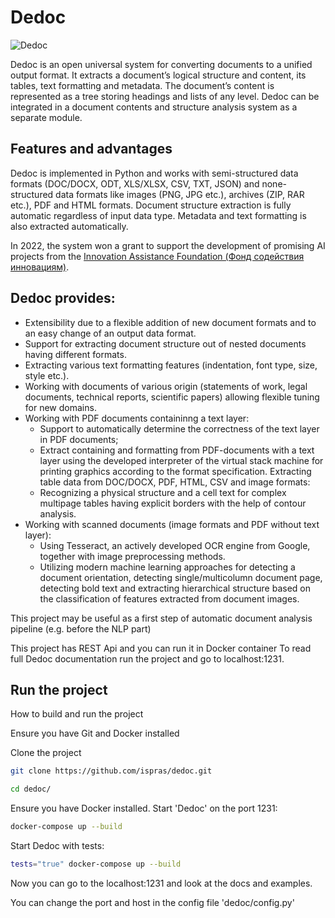 # Dedoc

![Dedoc](https://github.com/ispras/dedoc/raw/master/dedoc_logo.png)

Dedoc is an open universal system for converting documents to a unified output format. It extracts a document’s logical structure and content, its tables, text formatting and metadata. The document’s content is represented as a tree storing headings and lists of any level. Dedoc can be integrated in a document contents and structure analysis system as a separate module.

## Features and advantages
Dedoc is implemented in Python and works with semi-structured data formats (DOC/DOCX, ODT, XLS/XLSX, CSV, TXT, JSON) and none-structured data formats like images (PNG, JPG etc.), archives (ZIP, RAR etc.), PDF and HTML formats. Document structure extraction is fully automatic regardless of input data type. Metadata and text formatting is also extracted automatically. 

In 2022, the system won a grant to support the development of promising AI projects from the [Innovation Assistance Foundation (Фонд содействия инновациям)](https://fasie.ru/).
## Dedoc provides:
* Extensibility due to a flexible addition of new document formats and to an easy change of an output data format. 
* Support for extracting document structure out of nested documents having different formats. 
* Extracting various text formatting features (indentation, font type, size, style etc.). 
* Working with documents of various origin (statements of work, legal documents, technical reports, scientific papers) allowing flexible tuning for new domains. 
* Working with PDF documents containinng a text layer:
  * Support to automatically determine the correctness of the text layer in PDF documents; 
  * Extract containing and formatting from PDF-documents with a text layer using the developed interpreter of the virtual stack machine for printing graphics according to the format specification. 
Extracting table data from DOC/DOCX, PDF, HTML, CSV and image formats:
  * Recognizing a physical structure and a cell text for complex multipage tables having explicit borders with the help of contour analysis. 
* Working with scanned documents (image formats and PDF without text layer):
  * Using Tesseract, an actively developed OCR engine from Google, together with image preprocessing methods. 
  * Utilizing modern machine learning approaches for detecting a document orientation, detecting single/multicolumn document page, detecting bold text and extracting hierarchical structure based on the classification of features extracted from document images.


This project may be useful as a first step of automatic document analysis pipeline (e.g. before the NLP part)

This project has REST Api and you can run it in Docker container
To read full Dedoc documentation run the project and go to localhost:1231.
 

## Run the project
How to build and run the project

Ensure you have Git and Docker installed
 
Clone the project 
```bash
git clone https://github.com/ispras/dedoc.git

cd dedoc/
```
 
Ensure you have Docker installed.
Start 'Dedoc' on the port 1231:
 ```bash
docker-compose up --build
```

Start Dedoc with tests:
 ```bash
 tests="true" docker-compose up --build
 ```

Now you can go to the localhost:1231 and look at the docs and examples.

You can change the port and host in the config file 'dedoc/config.py'

